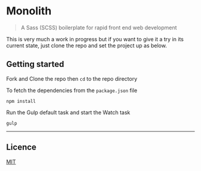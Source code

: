 # Monolith

> A Sass (SCSS) boilerplate for rapid front end web development

This is very much a work in progress but if you want to give it a try in its current state, just clone the repo and set the project up as below.



## Getting started

Fork and Clone the repo then `cd` to the repo directory

To fetch the dependencies from the `package.json` file

```
npm install
```

Run the Gulp default task and start the Watch task

```
gulp
```



---




## Licence
[MIT](LICENCE)